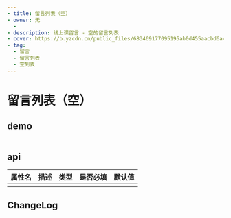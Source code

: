 ```yaml
---
- title: 留言列表（空）
- owner: 无
  - 
- description: 线上课留言 - 空的留言列表
- cover: https://b.yzcdn.cn/public_files/683469177095195ab0d455aacbd6ac1d.png
- tag:
  - 留言
  - 留言列表
  - 空列表
---
```


# 留言列表（空）
## demo
```jsx
```
## api
| 属性名  | 描述                 | 类型                                                  | 是否必填 | 默认值               |
| ------ | ------------------- | ---------------------------------------------------- | ------- | ------------------- |
|        |                     |                                                      |         |                     |

## ChangeLog

